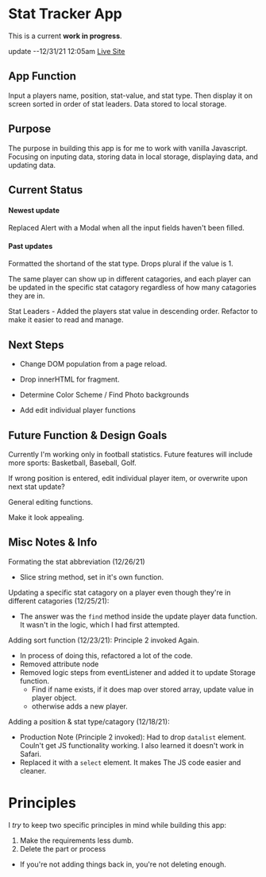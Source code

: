 # Stat Tracker App

This is a current **work in progress**.

update --12/31/21 12:05am 
[Live Site](https://stat-tracker-app.vercel.app/)

## App Function
Input a players name, position, stat-value, and stat type.  Then display it on screen sorted in order of stat leaders.
Data stored to local storage.

## Purpose
The purpose in building this app is for me to work with vanilla Javascript.  Focusing on inputing data, storing data in local storage, displaying data, and updating data.

## Current Status
#### Newest update
Replaced Alert with a Modal when all the input fields haven't been filled.

#### Past updates
Formatted the shortand of the stat type. Drops plural if the value is 1.

The same player can show up in different catagories, and each player can be updated in the specific stat catagory regardless of how many catagories they are in.

Stat Leaders - Added the players stat value in descending order.
Refactor to make it easier to read and manage.

## Next Steps
- Change DOM population from a page reload.

- Drop innerHTML for fragment.

- Determine Color Scheme / Find Photo backgrounds

- Add edit individual player functions

## Future Function & Design Goals
Currently I'm working only in football statistics.  Future features will include more sports: Basketball, Baseball, Golf.

If wrong position is entered, edit individual player item, or overwrite upon next stat update?

General editing functions.

Make it look appealing.

## Misc Notes & Info
Formating the stat abbreviation (12/26/21)
- Slice string method, set in it's own function.

Updating a specific stat catagory on a player even though they're in different catagories (12/25/21):
  - The answer was the `find` method inside the update player data function.  It wasn't in the logic, which I had first attempted.

Adding sort function (12/23/21):
  Principle 2 invoked Again.
  - In process of doing this, refactored a lot of the code.
  - Removed attribute node
  - Removed logic steps from eventListener and added it to update Storage function.
    - Find if name exists, if it does map over stored array, update value in player object.
    - otherwise adds a new player.

Adding a position & stat type/catagory (12/18/21):
  - Production Note (Principle 2 invoked): Had to drop `datalist` element.  Couln't get JS functionality working.  I also learned it doesn't work in Safari.
  - Replaced it with a `select` element.  It makes The JS code easier and cleaner.

# Principles
I *try* to keep two specific principles in mind while building this app:

1) Make the requirements less dumb.
2) Delete the part or process
  - If you're not adding things back in, you're not deleting enough.